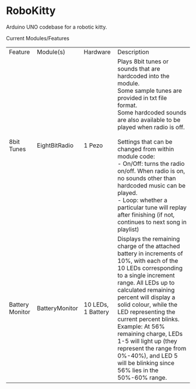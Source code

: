 RoboKitty
=========

Arduino UNO codebase for a robotic kitty. <br>

Current Modules/Features

<table>
  <tr>
    <td>Feature</td>
    <td>Module(s)</td>
    <td>Hardware</td>
    <td>Description</td>
  </tr>
  <tr>
    <td>8bit Tunes</td>
    <td>EightBitRadio</td>
    <td>1 Pezo</td>
    <td>
      Plays 8bit tunes or sounds that are hardcoded into the module.<br>
      Some sample tunes are provided in txt file format.<br>
      Some hardcoded sounds are also available to be played when radio is off.<br>
      <br>
      Settings that can be changed from within module code:<br>
      - On/Off: turns the radio on/off.  When radio is on, no sounds other than hardcoded music can be played.<br>
      - Loop: whether a particular tune will replay after finishing (if not, continues to next song in playlist)<br>
    </td>
  </tr>
  <tr>
    <td>Battery Monitor</td>
    <td>BatteryMonitor</td>
    <td>10 LEDs, 1 Battery</td>
    <td>
      Displays the remaining charge of the attached battery in increments of 10%, with each of the 10 LEDs corresponding to a single increment range.  All LEDs up to calculated remaining percent will display a solid colour, while the LED representing the current percent blinks.<br>
      Example: At 56% remaining charge, LEDs 1-5 will light up (they represent the range from 0%-40%), and LED 5 will be blinking since 56% lies in the 50%-60% range.
    </td>
  </tr>
</table>
